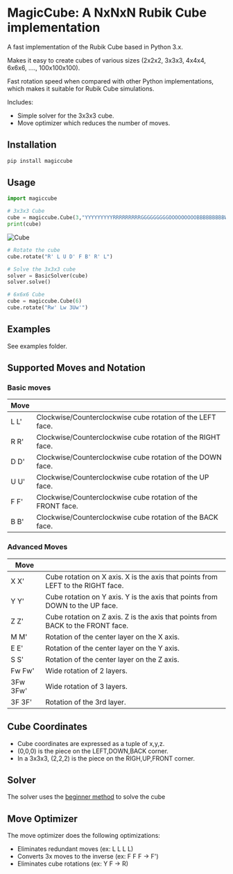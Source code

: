# MagicCube: A NxNxN Rubik Cube implementation
A fast implementation of the Rubik Cube based in Python 3.x. 

Makes it easy to create cubes of various sizes (2x2x2, 3x3x3, 4x4x4, 6x6x6, ...., 100x100x100).

Fast rotation speed when compared with other Python implementations, which makes it suitable for Rubik Cube simulations.

Includes:
- Simple solver for the 3x3x3 cube.
- Move optimizer which reduces the number of moves.


## Installation
```sh
pip install magiccube
```

## Usage
```python
import magiccube

# 3x3x3 Cube
cube = magiccube.Cube(3,"YYYYYYYYYRRRRRRRRRGGGGGGGGGOOOOOOOOOBBBBBBBBBWWWWWWWWW")
print(cube)
```
![Cube](https://trincaopub.s3.amazonaws.com/imgs/magiccube/cube3x3.png)

```python
# Rotate the cube
cube.rotate("R' L U D' F B' R' L")

# Solve the 3x3x3 cube
solver = BasicSolver(cube)
solver.solve()

# 6x6x6 Cube
cube = magiccube.Cube(6)
cube.rotate("Rw' Lw 3Uw'")
```

## Examples
See examples folder.

## Supported Moves and Notation
### Basic moves
|Move |                                                             |
|-----|-------------------------------------------------------------|
|L L' | Clockwise/Counterclockwise cube rotation of the LEFT face.  |
|R R' | Clockwise/Counterclockwise cube rotation of the RIGHT face. |
|D D' | Clockwise/Counterclockwise cube rotation of the DOWN face.  |
|U U' | Clockwise/Counterclockwise cube rotation of the UP face.    |
|F F' | Clockwise/Counterclockwise cube rotation of the FRONT face. |
|B B' | Clockwise/Counterclockwise cube rotation of the BACK face.  |

### Advanced Moves
|Move |                                                             |
|-----|-------------------------------------------------------------|
|X X' | Cube rotation on X axis. X is the axis that points from LEFT to the RIGHT face.|
|Y Y' | Cube rotation on Y axis. Y is the axis that points from DOWN to the UP face.|
|Z Z' | Cube rotation on Z axis. Z is the axis that points from BACK to the FRONT face.|
|M M' | Rotation of the center layer on the X axis.|
|E E' | Rotation of the center layer on the Y axis.|
|S S' | Rotation of the center layer on the Z axis.|
|Fw Fw'| Wide rotation of 2 layers.|
|3Fw 3Fw' | Wide rotation of 3 layers.|
|3F 3F' | Rotation of the 3rd layer.|

## Cube Coordinates

- Cube coordinates are expressed as a tuple of x,y,z.
- (0,0,0) is the piece on the LEFT,DOWN,BACK corner.
- In a 3x3x3, (2,2,2) is the piece on the RIGH,UP,FRONT corner.

## Solver

The solver uses the [beginner method](https://ruwix.com/the-rubiks-cube/how-to-solve-the-rubiks-cube-beginners-method/) to solve the cube

## Move Optimizer

The move optimizer does the following optimizations:
- Eliminates redundant moves (ex: L L L L)
- Converts 3x moves to the inverse (ex: F F F -> F')
- Eliminates cube rotations (ex: Y F -> R)
